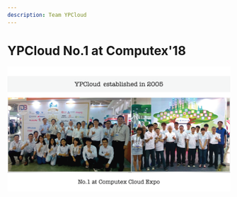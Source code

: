 ```yaml
---
description: Team YPCloud
---
```


# YPCloud No.1 at Computex'18

![](.gitbook/assets/ypcloud2018_page_26m.png)



